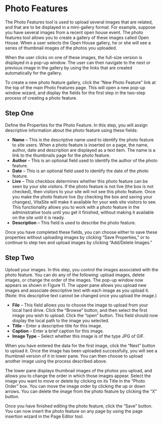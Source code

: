 # Photo Features

The Photo Features tool is used to upload several images that are related, and that are to be displayed in a mini-gallery format. For example, suppose you have several images from a recent open house event. The photo features tool allows you to create a gallery of these images called Open House. When a user selects the Open House
gallery, he or she will see a series of thumbnail images of the photos you uploaded.

When the user clicks on one of these images, the full-size version is displayed in a pop-up window. The user can then navigate to the next or previous image in the gallery by using the links that are created automatically for the gallery.

To create a new photo feature gallery, click the “New Photo Feature” link at the top of the main Photo Features page. This will open a new pop-up window wizard, and display the fields for the first step in the two-step process of creating a photo feature.

## Step One

Define the Properties for the Photo Feature. In this step, you will assign descriptive information about the photo feature using these fields:

* **Name** – This is the descriptive name used to identify the photo feature to site users. When a photo feature is inserted on a page, the name, author, date and description are displayed as a text item. The name is a link to the thumbnails page for the photo feature.
* **Author** – This is an optional field used to identify the author of the photo feature.
* **Date** – This is an optional field used to identify the date of the photo feature.
* **Live** – This checkbox determines whether this photo feature can be seen by your site visitors. If the photo feature is not live (the box is not checked), then visitors to your site will not see this photo feature. Once you make the photo feature live (by checking the box and saving your changes), VitaSite will make it available for your web site visitors to see. This functionality allows you to work with a photo feature in the administrative tools until you get it finished, without making it available on the site until it is ready.
* **Description** – This field is used to describe the photo feature.

Once you have completed these fields, you can choose either to save these properties without uploading images by clicking “Save Properties,” or to continue to step two and upload images by clicking “Add/Delete Images.”

## Step Two

Upload your images. In this step, you control the images associated with the photo feature. You can do any of the following: upload images, delete images, or change the order of the images. The pop-up window now appears as shown in Figure 11. The upper pane allows you upload new images and associate descriptive text with each image as you upload it. (Note: this descriptive text cannot be changed once you upload the image.)

* **File** – This field allows you to choose the image to upload from your local hard drive. Click the “Browse” button, and then select the first image you wish to upload. Click the “open” button. This field should now display the local path to the image you selected.
* **Title** – Enter a descriptive title for this image.
* **Caption** – Enter a brief caption for this image.
* **Image Type** – Select whether this image is of the type JPG of GIF.

When you have entered the data for the first image, click the “Next” button to upload it. Once the image has been uploaded successfully, you will see a thumbnail version of it in lower pane. You can then choose to upload another image using the process described above.

The lower pane displays thumbnail images of the photos you upload, and allows you to change the order in which those images appear. Select the image you want to move or delete by clicking on its Title in the “Photo Order” box. You can move the image order by clicking the up or down arrows. You can delete the image from the photo feature by clicking the “X” button.

Once you have finished editing the photo feature, click the “Save” button. You can now insert the photo feature on any page by using the page insertion wizard in the Page Editor tool. 